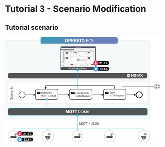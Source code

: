 # Tutorial 3 - Scenario Modification

## Tutorial scenario

![Scenario Diagram](./tutorial-03-scenario.jpg)
